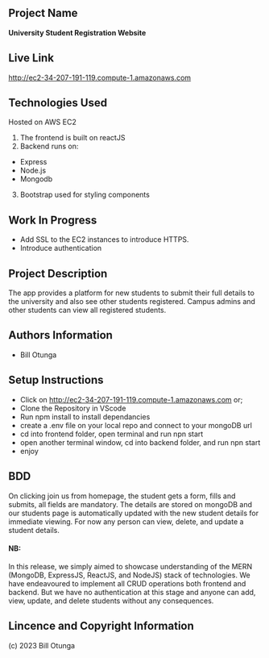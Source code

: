 ## Project Name
   **University Student Registration Website**

## Live Link
   http://ec2-34-207-191-119.compute-1.amazonaws.com

## Technologies Used
Hosted on AWS EC2
1. The frontend is built on reactJS
2. Backend runs on: 
  * Express
  * Node.js
  * Mongodb
3. Bootstrap used for styling components

## Work In Progress
* Add SSL to the EC2 instances to introduce HTTPS.
* Introduce authentication

## Project Description
The app provides a platform for new students to submit their full details to the university and also see other students registered. Campus admins and other students  can view all registered students. 
   
## Authors Information
   * Bill Otunga

## Setup Instructions
* Click on http://ec2-34-207-191-119.compute-1.amazonaws.com or;
* Clone the Repository in VScode
* Run npm install to install dependancies
* create a .env file on your local repo and connect to    your mongoDB url
* cd into frontend folder, open terminal and run npn start
* open another terminal window, cd into backend folder, and run npn start
* enjoy

## BDD
On clicking join us from homepage, the student gets a form, fills and submits, all fields are mandatory.
The details are stored on mongoDB and our students page is automatically updated with the new student details for immediate viewing. 
For now any person can view, delete, and update a student details.

#### NB:
In this release, we simply aimed to showcase understanding of the MERN (MongoDB, ExpressJS, ReactJS, and NodeJS) stack of technologies. We have endeavoured to implement all CRUD operations both frontend and backend. But we have no authentication at this stage and anyone can add, view, update, and delete students without any consequences. 

## Lincence and Copyright Information
   (c) 2023 Bill Otunga
